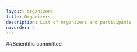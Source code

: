 ```yaml
---
layout: organizers
title: Organizers
description: List of organizers and participants
navorder: 4
---
```


##Scientific committee

